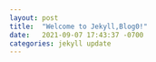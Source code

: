 ```yaml
---
layout: post
title:  "Welcome to Jekyll,Blog0!"
date:   2021-09-07 17:43:37 -0700
categories: jekyll update
---
```



